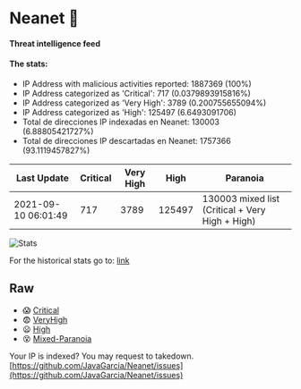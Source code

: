 # Neanet :hocho:
#### Threat intelligence feed
#### The stats:

- IP Address with malicious activities reported: 1887369 (100%)
- IP Address categorized as 'Critical':  717 (0.0379893915816%)
- IP Address categorized as 'Very High':  3789 (0.200755655094%)
- IP Address categorized as 'High':  125497 (6.6493091706)
- Total de direcciones IP indexadas en Neanet:  130003 (6.88805421727%)
- Total de direcciones IP descartadas en Neanet:  1757366 (93.1119457827%)

| Last Update | Critical | Very High | High | Paranoia |
| --- | --- | --- | --- | --- |
| 2021-09-10 06:01:49 | 717 | 3789 | 125497 | 130003 mixed list (Critical + Very High + High)|

![Stats](https://docs.google.com/spreadsheets/d/e/2PACX-1vSnaNMIXVabIpDJjufMlzH7poXnshF3mgd8Is1g9ytUEzVsP5my4Trn8f-xkoLLQ38xpL3HtmUexLo6/pubchart?oid=501124687&format=image)

For the historical stats go to: [link](/stats.csv)
## Raw
- :scream: [Critical](https://raw.githubusercontent.com/JavaGarcia/Neanet/master/blacklists/neanet_critical.txt)
- :fearful: [VeryHigh](https://raw.githubusercontent.com/JavaGarcia/Neanet/master/blacklists/neanet_veryHigh.txtt)
- :frowning: [High](https://raw.githubusercontent.com/JavaGarcia/Neanet/master/blacklists/neanet_high.txt)
- :dizzy_face: [Mixed-Paranoia](https://raw.githubusercontent.com/JavaGarcia/Neanet/master/blacklists/neanet_all.txt)


Your IP is indexed? You may request to takedown. [https://github.com/JavaGarcia/Neanet/issues](https://github.com/JavaGarcia/Neanet/issues)






















































































































































































































































































































































































































































































































































































































































































































































































































































































































































































































































































































































































































































































































































































































































































































































































































































































































































































































































































































































































































































































































































































































































































































































































































































































































































































































































































































































































































































































































































































































































































































































































































































































































































































































































































































































































































































































































































































































































































































































































































































































































































































































































































































































































































































































































































































































































































































































































































































































































































































































































































































































































































































































































































































































































































































































































































































































































































































































































































































































































































































































































































































































































































































































































































































































































































































































































































































































































































































































































































































































































































































































































































































































































































































































































































































































































































































































































































































































































































































































































































































































































































































































































































































































































































































































































































































































































































































































































































































